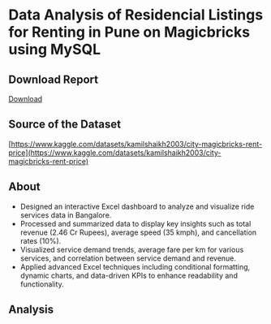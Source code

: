 # Data Analysis of Residencial Listings for Renting in Pune on Magicbricks using MySQL

## Download Report
[Download](https://github.com/arindam-bhunia/Data-Analysis-of-Residencial-Listings-for-Renting-in-Pune-on-Magicbricks-using-MySQL/blob/main/Data%20Analysis%20of%20Residencial%20Listings%20for%20Renting%20in%20Pune%20on%20Magicbricks.pdf)
## Source of the Dataset
[https://www.kaggle.com/datasets/kamilshaikh2003/city-magicbricks-rent-price](https://www.kaggle.com/datasets/kamilshaikh2003/city-magicbricks-rent-price)

## About
- Designed an interactive Excel dashboard to analyze and visualize ride services data in Bangalore.
- Processed and summarized data to display key insights such as total revenue (2.46 Cr Rupees), average speed (35 kmph),
and cancellation rates (10%).
- Visualized service demand trends, average fare per km for various services, and correlation between service demand and
revenue.
- Applied advanced Excel techniques including conditional formatting, dynamic charts, and data-driven KPIs to enhance
readability and functionality.

## Analysis
